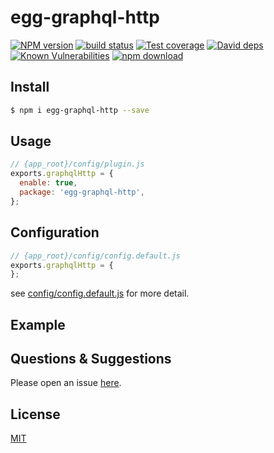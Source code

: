 # egg-graphql-http

[![NPM version][npm-image]][npm-url]
[![build status][travis-image]][travis-url]
[![Test coverage][codecov-image]][codecov-url]
[![David deps][david-image]][david-url]
[![Known Vulnerabilities][snyk-image]][snyk-url]
[![npm download][download-image]][download-url]

[npm-image]: https://img.shields.io/npm/v/egg-graphql-http.svg?style=flat-square
[npm-url]: https://npmjs.org/package/egg-graphql-http
[travis-image]: https://img.shields.io/travis/eggjs/egg-graphql-http.svg?style=flat-square
[travis-url]: https://travis-ci.org/eggjs/egg-graphql-http
[codecov-image]: https://img.shields.io/codecov/c/github/eggjs/egg-graphql-http.svg?style=flat-square
[codecov-url]: https://codecov.io/github/eggjs/egg-graphql-http?branch=master
[david-image]: https://img.shields.io/david/eggjs/egg-graphql-http.svg?style=flat-square
[david-url]: https://david-dm.org/eggjs/egg-graphql-http
[snyk-image]: https://snyk.io/test/npm/egg-graphql-http/badge.svg?style=flat-square
[snyk-url]: https://snyk.io/test/npm/egg-graphql-http
[download-image]: https://img.shields.io/npm/dm/egg-graphql-http.svg?style=flat-square
[download-url]: https://npmjs.org/package/egg-graphql-http

<!--
Description here.
-->

## Install

```bash
$ npm i egg-graphql-http --save
```

## Usage

```js
// {app_root}/config/plugin.js
exports.graphqlHttp = {
  enable: true,
  package: 'egg-graphql-http',
};
```

## Configuration

```js
// {app_root}/config/config.default.js
exports.graphqlHttp = {
};
```

see [config/config.default.js](config/config.default.js) for more detail.

## Example

<!-- example here -->

## Questions & Suggestions

Please open an issue [here](https://github.com/eggjs/egg/issues).

## License

[MIT](LICENSE)
